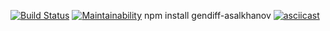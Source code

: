 [![Build Status](https://travis-ci.com/mikhailasalkhanov/project-lvl2-s463.svg?branch=master)](https://travis-ci.com/mikhailasalkhanov/project-lvl2-s463) [![Maintainability](https://api.codeclimate.com/v1/badges/b8b40c4622c155bd7be4/maintainability)](https://codeclimate.com/github/mikhailasalkhanov/project-lvl2-s463/maintainability)
    npm install gendiff-asalkhanov
[![asciicast](https://asciinema.org/a/IHo5iplR1Dc5BkSu2qvxvpJ9W.svg)](https://asciinema.org/a/IHo5iplR1Dc5BkSu2qvxvpJ9W)
